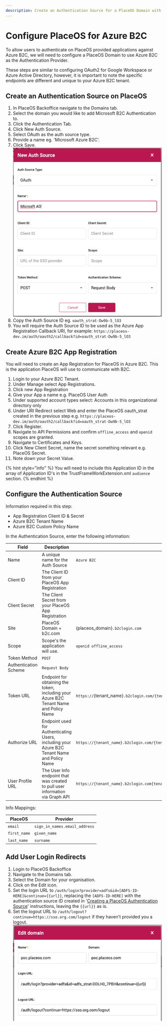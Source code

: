 ```yaml
---
description: Create an Authentication Source for a PlaceOS Domain with Azure B2C.
---
```


# Configure PlaceOS for Azure B2C

To allow users to authenticate on PlaceOS provided applications against Azure B2C, we will need to configure a PlaceOS Domain to use Azure B2C as the Authentication Provider.&#x20;

These steps are similar to configuring OAuth2 for Google Workspace or Azure Active Directory, however, it is important to note the specific endpoints are different and unique to your Azure B2C tenant.&#x20;

## Create an Authentication Source on PlaceOS

1. In PlaceOS Backoffice navigate to the Domains tab.
2. Select the domain you would like to add Microsoft B2C Authentication to.
3. Click the Authentication Tab.
4. Click New Auth Source.
5. Select OAuth as the auth source type.
6. Provide a name eg. 'Microsoft Azure B2C'.
7. Click Save.\
   ![](<../../../.gitbook/assets/image (1).png>)
8. Copy the Auth Source ID eg. `oauth_strat-Dw9b-5_lO3`
9. You will require the Auth Source ID to be used as the Azure App Registration Callback URI, for example: `https://placeos-dev.im/auth/oauth2/callback?id=oauth_strat-Dw9b-5_lO3`

## Create Azure B2C App Registration

You will need to create an App Registration for PlaceOS in Azure B2C. This is the application PlaceOS will use to communicate with B2C.

1. Login to your Azure B2C Tenant.
2. Under Manage select App Registrations.
3. Click new App Registration
4. Give your App a name e.g. PlaceOS User Auth
5. Under supported account types select: Accounts in this organizational directory only
6. Under URI Redirect select Web and enter the PlaceOS oauth\_strat created in the previous step e.g. `https://placeos-dev.im/auth/oauth2/callback?id=oauth_strat-Dw9b-5_lO3`
7. Click Register.
8. Navigate to API Permissions and confirm `offline_access` and `openid` scopes are granted.
9. Navigate to Certificates and Keys.
10. Click New Client Secret, name the secret something relevant e.g. PlaceOS Secret.
11. Note down your Secret Value.

{% hint style="info" %}
You will need to include this Application ID in the array of Application ID's in the TrustFrameWorkExtension.xml `audience` section.
{% endhint %}

## Configure the Authentication Source

Information required in this step:

* App Registration Client ID & Secret
* Azure B2C Tenant Name
* Azure B2C Custom Policy Name

In the Authentication Source, enter the following information:

| Field                 | Description                                                                                  | Example                                                                                                           |
| --------------------- | -------------------------------------------------------------------------------------------- | ----------------------------------------------------------------------------------------------------------------- |
| Name                  | A unique name for the Auth Source                                                            | `Azure B2C`                                                                                                       |
| Client ID             | The Client ID from your PlaceOS App Registration                                             |                                                                                                                   |
| Client Secret         | The Client Secret from your PlaceOS App Registration                                         |                                                                                                                   |
| Site                  | PlaceOS Domain + b2c.com                                                                     | {placeos\_domain}`.b2clogin.com`                                                                                  |
| Scope                 | Scope's the application will use.                                                            | `openid offline_access`                                                                                           |
| Token Method          | `POST`                                                                                       |                                                                                                                   |
| Authentication Scheme | `Request Body`                                                                               |                                                                                                                   |
| Token URL             | Endpoint for obtaining the token, including your Azure B2C Tenant Name and Policy Name       | `https://`{tenant\_name}`.b2clogin.com/{tenant_name}.onmicrosoft.com/`B2C\_1A\_SIGNUP\_SIGNIN`/oauth2/v2.0/token` |
| Authorize URL         | Endpoint used for Authenticating Users, including your Azure B2C Tenant Name and Policy Name | `https://{tenant_name}.b2clogin.com/{tenant_name}.onmicrosoft.com/B2C_1A_SIGNUP_SIGNIN/oauth2/v2.0/authorize`     |
| User Profile URL      | The User Info endpoint that was created to pull user information via Graph API               | `https://{tenant_name}.b2clogin.com{tenant_name}.onmicrosoft.com/B2C_1A_SIGNUP_SIGNIN/openid/v2.0/userinfo`       |

Info Mappings:

| PlaceOS      | Provider                      |
| ------------ | ----------------------------- |
| `email`      | `sign_in_names.email_address` |
| `first_name` | `given_name`                  |
| `last_name`  | `surname`                     |

## Add User Login Redirects



1. Login to PlaceOS Backoffice
2. Navigate to the Domains tab.
3. Select the Domain for your organisation.
4. Click on the Edit icon.
5. Set the login URL to `/auth/login?provider=adfs&id=[ADFS-ID-HERE]&continue={{url}}`, replacing the `[ADFS-ID-HERE]` with the authentication source ID created in '[Creating a PlaceOS Authentication Source](../../configure-placeos-for-google-workspace/user-authentication/create-a-placeos-authentication-source-for-google.md)' instructions, leaving the `{{url}}` as is.
6. Set the logout URL to `/auth/logout?continue=https://sso.org.com/logout` if they haven’t provided you a logout.\
   ![](<../../../.gitbook/assets/image (14).png>)
